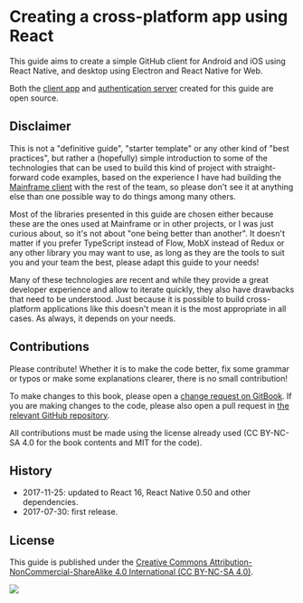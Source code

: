 # Creating a cross-platform app using React

This guide aims to create a simple GitHub client for Android and iOS using React Native, and desktop using Electron and React Native for Web.

Both the [client app](https://github.com/gh-viewer/client) and [authentication server](https://github.com/gh-viewer/server) created for this guide are open source.

## Disclaimer

This is not a "definitive guide", "starter template" or any other kind of "best practices", but rather a \(hopefully\) simple introduction to some of the technologies that can be used to build this kind of project with straight-forward code examples, based on the experience I have had building the [Mainframe client](https://mainframe.com/) with the rest of the team, so please don't see it at anything else than one possible way to do things among many others.

Most of the libraries presented in this guide are chosen either because these are the ones used at Mainframe or in other projects, or I was just curious about, so it's not about "one being better than another". It doesn't matter if you prefer TypeScript instead of Flow, MobX instead of Redux or any other library you may want to use, as long as they are the tools to suit you and your team the best, please adapt this guide to your needs!

Many of these technologies are recent and while they provide a great developer experience and allow to iterate quickly, they also have drawbacks that need to be understood. Just because it is possible to build cross-platform applications like this doesn't mean it is the most appropriate in all cases. As always, it depends on your needs.

## Contributions

Please contribute! Whether it is to make the code better, fix some grammar or typos or make some explanations clearer, there is no small contribution!

To make changes to this book, please open a [change request on GitBook](https://www.gitbook.com/book/gh-viewer/creating-a-cross-platform-app-using-react/changes). If you are making changes to the code, please also open a pull request in [the relevant GitHub repository](https://github.com/gh-viewer).

All contributions must be made using the license already used \(CC BY-NC-SA 4.0 for the book contents and MIT for the code\).

## History

* 2017-11-25: updated to React 16, React Native 0.50 and other dependencies.
* 2017-07-30: first release.

## License

This guide is published under the [Creative Commons Attribution-NonCommercial-ShareAlike 4.0 International \(CC BY-NC-SA 4.0\)](https://creativecommons.org/licenses/by-nc-sa/4.0/).

![](http://mirrors.creativecommons.org/presskit/buttons/88x31/svg/by-nc-sa.svg)

